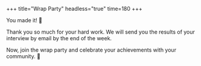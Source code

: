 +++
title="Wrap Party"
headless="true"
time=180
+++

You made it! 🎉

Thank you so much for your hard work. We will send you the results of your interview by email by the end of the week.

Now, join the wrap party and celebrate your achievements with your community. 🎈
